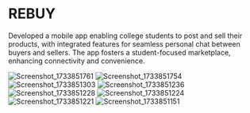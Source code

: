 # REBUY 

 Developed a mobile app enabling college students to post and sell their products, with integrated features for
seamless personal chat between buyers and sellers. The app fosters a student-focused marketplace, enhancing
connectivity and convenience.


![Screenshot_1733851761](https://github.com/user-attachments/assets/63815fad-da54-44e9-a2e1-38851c065ab9)
![Screenshot_1733851754](https://github.com/user-attachments/assets/6552b2c8-8962-490b-85b4-a94c8a5b2f71)
![Screenshot_1733851303](https://github.com/user-attachments/assets/8ccc367d-a036-4bdd-ba7b-5b78b5668a82)
![Screenshot_1733851236](https://github.com/user-attachments/assets/89792d83-4ca2-4d8a-a81a-3039f856f727)
![Screenshot_1733851228](https://github.com/user-attachments/assets/0bab77aa-7d53-4a42-86a3-160116b99fb1)
![Screenshot_1733851224](https://github.com/user-attachments/assets/78fd9cba-8713-4b39-8e26-85808fe7127d)
![Screenshot_1733851221](https://github.com/user-attachments/assets/d1d59188-c0d0-462c-913e-4e3e14cc3bea)
![Screenshot_1733851151](https://github.com/user-attachments/assets/6dfc56d9-c7d5-4413-b360-80b8aec8072b)

